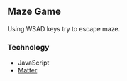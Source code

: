 ## Maze Game

Using WSAD keys try to escape maze.

### Technology

- JavaScript
- [Matter](https://brm.io/matter-js/)
